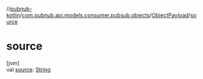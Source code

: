 //[pubnub-kotlin](../../../index.md)/[com.pubnub.api.models.consumer.pubsub.objects](../index.md)/[ObjectPayload](index.md)/[source](source.md)

# source

[jvm]\
val [source](source.md): [String](https://kotlinlang.org/api/latest/jvm/stdlib/kotlin/-string/index.html)
